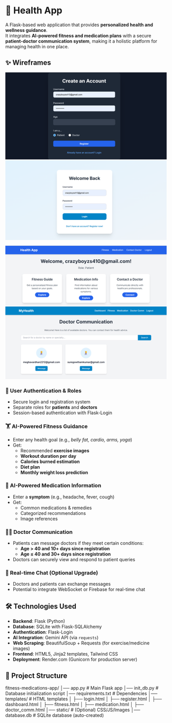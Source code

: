 # 🏥 Health App

A Flask-based web application that provides **personalized health and wellness guidance**.  
It integrates **AI-powered fitness and medication plans** with a secure **patient-doctor communication system**, making it a holistic platform for managing health in one place.  


## ✨ Wireframes
![Register Page](https://github.com/suregowtham123/FITNESS-AND-MEDICATION/blob/main/Screenshot%202025-09-07%20221559.png)
![Login Page](https://github.com/suregowtham123/FITNESS-AND-MEDICATION/blob/main/Screenshot%202025-09-07%20221608.png)

![Dashboard](https://github.com/suregowtham123/FITNESS-AND-MEDICATION/blob/main/Screenshot%202025-09-07%20221637.png)
![Doctor communication](https://github.com/suregowtham123/FITNESS-AND-MEDICATION/blob/main/Screenshot%202025-09-07%20221649.png)







### 👤 User Authentication & Roles
- Secure login and registration system  
- Separate roles for **patients** and **doctors**  
- Session-based authentication with Flask-Login  

### 🏋️ AI-Powered Fitness Guidance
- Enter any health goal (e.g., *belly fat, cardio, arms, yoga*)  
- Get:
  - Recommended **exercise images**  
  - **Workout duration per day**  
  - **Calories burned estimation**  
  - **Diet plan**  
  - **Monthly weight loss prediction**  

### 💊 AI-Powered Medication Information
- Enter a **symptom** (e.g., headache, fever, cough)  
- Get:
  - Common medications & remedies  
  - Categorized recommendations  
  - Image references  

### 👨‍⚕️ Doctor Communication
- Patients can message doctors if they meet certain conditions:
  - **Age > 40 and 10+ days since registration**  
  - **Age ≤ 40 and 30+ days since registration**  
- Doctors can securely view and respond to patient queries  

### 💬 Real-time Chat (Optional Upgrade)
- Doctors and patients can exchange messages  
- Potential to integrate WebSocket or Firebase for real-time chat  



## 🛠️ Technologies Used

- **Backend**: Flask (Python)  
- **Database**: SQLite with Flask-SQLAlchemy  
- **Authentication**: Flask-Login  
- **AI Integration**: Gemini API (via `requests`)  
- **Web Scraping**: BeautifulSoup + Requests (for exercise/medicine images)  
- **Frontend**: HTML5, Jinja2 templates, Tailwind CSS  
- **Deployment**: Render.com (Gunicorn for production server)  



## 📂 Project Structure

fitness-medications-app/
│── app.py              # Main Flask app
│── init_db.py          # Database initialization script
│── requirements.txt    # Dependencies
│── templates/          # HTML templates
│   ├── login.html
│   ├── register.html
│   ├── dashboard.html
│   ├── fitness.html
│   ├── medication.html
│   ├── doctor_comm.html
│── static/             # (Optional) CSS/JS/Images
│── database.db         # SQLite database (auto-created)


